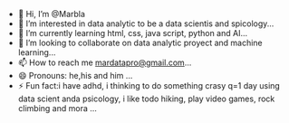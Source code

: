 - 👋 Hi, I’m @Marbla
- 👀 I’m interested in data analytic to be a data scientis and spicology...
- 🌱 I’m currently learning html, css, java script, python and AI...
- 💞️ I’m looking to collaborate on data analytic proyect and machine learning...
- 📫 How to reach me mardatapro@gmail.com...
- 😄 Pronouns: he,his and him ...
- ⚡ Fun fact:i have adhd, i thinking to do something crasy q=1 day using data scient anda psicology, i like todo hiking, play video games, rock climbing and mora ...

<!---
Marbla/Marbla is a ✨ special ✨ repository because its `README.md` (this file) appears on your GitHub profile.
You can click the Preview link to take a look at your changes.
--->
